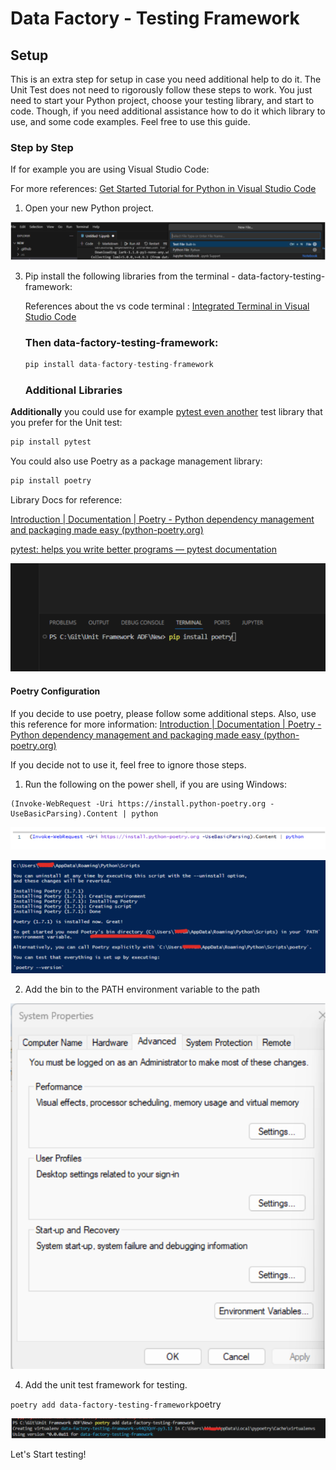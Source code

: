 # Data Factory - Testing Framework

## Setup 

This is an extra step for setup in case you need additional help to do it. The Unit Test does not need to rigorously  follow these steps to work. You just need to start your Python project, choose your testing library, and start to code. Though, if you need additional assistance how to do it which library to use, and some code examples. Feel free to use this guide. 

### Step by Step 

If for example you are using Visual Studio Code:

For more references: [Get Started Tutorial for Python in Visual Studio Code](https://code.visualstudio.com/docs/python/python-tutorial)

1. Open your new Python project.
   
![image](https://github.com/LiliamLeme/data-factory-testing-framework/blob/main/Docs/environment_setup/images/New_vs_project.png)



3. Pip install the following libraries from the terminal - data-factory-testing-framework:

   References about the vs code terminal : [Integrated Terminal in Visual Studio Code](https://code.visualstudio.com/docs/terminal/basics)

   
    

   ### **Then data-factory-testing-framework:**

   
   
   
   ```python
   pip install data-factory-testing-framework
   ```



	### Additional Libraries



**Additionally** you could use for example <u>pytest even another</u> test library that you prefer for the Unit test: 


```python
pip install pytest
```
You could also use Poetry as a package management library:

```python
pip install poetry
```

Library Docs for reference: 

[Introduction | Documentation | Poetry - Python dependency management and packaging made easy (python-poetry.org)](https://python-poetry.org/docs/)

[pytest: helps you write better programs — pytest documentation](https://docs.pytest.org/en/7.4.x/)


![image](https://github.com/LiliamLeme/data-factory-testing-framework/blob/main/Docs/environment_setup/images/pipinstall_poetry.png)




#### Poetry Configuration 

 If you decide to use poetry, please follow some additional steps. Also, use this reference for more information: [Introduction | Documentation | Poetry - Python dependency management and packaging made easy (python-poetry.org)](https://python-poetry.org/docs/#installation)

 If you decide not to use it, feel free to ignore those steps.

1. Run the following on the power shell, if you are using Windows:

```
(Invoke-WebRequest -Uri https://install.python-poetry.org -UseBasicParsing).Content | python
```

![image](https://github.com/LiliamLeme/data-factory-testing-framework/blob/main/Docs/environment_setup/images/power_shell_invoke.png)

![image](https://github.com/LiliamLeme/data-factory-testing-framework/blob/main/Docs/environment_setup/images/installing_poetry_power_shell.png)

2. Add the bin to the PATH environment variable to the path
   
![image](https://github.com/LiliamLeme/data-factory-testing-framework/blob/main/Docs/environment_setup/images/env_variable.png)


4. Add the unit test framework for testing. 

`poetry add data-factory-testing-framework`poetry 

![image](https://github.com/LiliamLeme/data-factory-testing-framework/blob/main/Docs/environment_setup/images/poetry_framework.png)

Let's Start testing!
